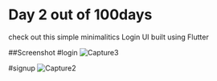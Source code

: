 # Day 2 out of 100days

check out this simple minimalitics Login UI built using Flutter

##Screenshot 
#login
![Capture3](https://github.com/obaloluwaobi/Minimalistic_simple_login_ui_flutter/assets/101903208/0300ba20-d6e1-41ca-9079-d9c13fe8c4ce)

#signup
![Capture2](https://github.com/obaloluwaobi/Minimalistic_simple_login_ui_flutter/assets/101903208/71dc5f4f-0021-4f92-99b2-53faed75a0be)
